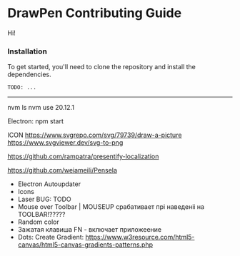 # DrawPen Contributing Guide

Hi!

### Installation

To get started, you'll need to clone the repository and install the dependencies.

```shell
TODO: ...
```


---

nvm ls
nvm use 20.12.1

Electron:
npm start



ICON
https://www.svgrepo.com/svg/79739/draw-a-picture
https://www.svgviewer.dev/svg-to-png


https://github.com/rampatra/presentify-localization

https://github.com/weiameili/Pensela






- Electron Autoupdater
- Icons
- Laser BUG: TODO
- Mouse over Toolbar | MOUSEUP срабативает прі наведеніі на TOOLBAR!?????
- Random color
- Зажатая клавиша FN - включает приложеение
- Dots: Create Gradient: https://www.w3resource.com/html5-canvas/html5-canvas-gradients-patterns.php
